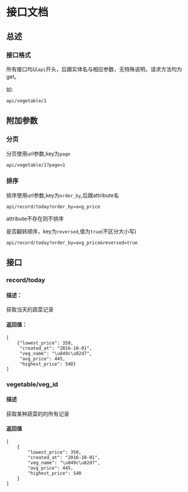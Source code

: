 # 接口文档
## 总述
### 接口格式
所有接口均以`api`开头，后跟实体名与相应参数，无特殊说明，请求方法均为get。

如:

    api/vegetable/1

## 附加参数
### 分页

分页使用url参数,key为`page`

    api/vegetable/1?page=1

### 排序

排序使用url参数,key为`order_by`,后跟attribute名

    api/record/today?order_by=avg_price

attribute不存在则不排序

是否翻转顺序，key为`reversed`,值为`true`(不区分大小写)

    api/record/today?order_by=avg_price&reversed=true


## 接口
### record/today
#### 描述：

获取当天的蔬菜记录
    
#### 返回值：

    [
    	{"lowest_price": 350,
    	 "created_at": "2016-10-01",
    	 "veg_name": "\u849c\u82d7",
    	 "avg_price": 445,
    	 "highest_price": 540}
	]
	
### vegetable/veg_id
#### 描述
获取某种蔬菜的的所有记录

#### 返回值

	[
		{
			"lowest_price": 350,
			"created_at": "2016-10-01",
			"veg_name": "\u849c\u82d7",
			"avg_price": 445,
			"highest_price": 540
		}
	]

